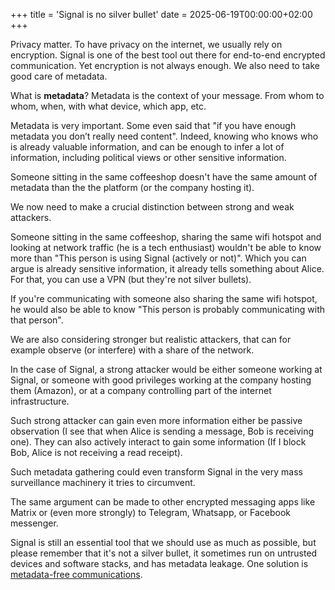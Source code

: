 +++
title = 'Signal is no silver bullet'
date = 2025-06-19T00:00:00+02:00
+++

<!-- encryption -->

Privacy matter. To have privacy on the internet, we usually rely on encryption.
Signal is one of the best tool out there for end-to-end encrypted
communication. Yet encryption is not always enough. We also need to take good
care of metadata.

What is **metadata**? Metadata is the context of your message. From whom to
whom, when, with what device, which app, etc.

Metadata is very important. Some even said that "if you have enough metadata
you don’t really need content". Indeed, knowing who knows who is already
valuable information, and can be enough to infer a lot of information,
including political views or other sensitive information.

<!-- strong vs weak attacker -->

Someone sitting in the same coffeeshop doesn't have the same amount of metadata
than the the platform (or the company hosting it).

We now need to make a crucial distinction between strong and weak attackers.

Someone sitting in the same coffeeshop, sharing the same wifi hotspot and
looking at network traffic (he is a tech enthusiast) wouldn't be able to know
more than "This person is using Signal (actively or not)". Which you can argue
is already sensitive information, it already tells something about Alice. For
that, you can use a VPN (but they're not silver bullets).

<!--
TODO chaptgpt: Schema SVG de alice, mallory (with a deamon smiley, the wifi
hotspot (internet smileys). You see Signal messages (the arrows become blue
with a signal logo) going through the wifi hotspot, and we can see Mallory
seeing them (also lighting up ?)
-->

If you're communicating with someone also sharing the same wifi hotspot, he
would also be able to know "This person is probably communicating with that
person".

<!--
TODO chatgpt: Same schema. But Bob also use Signal, and receive Alice messages
(through the wifi hotspot and back). Mallory can see both, and can infer that
Alice is probably talking to Bob.
-->

<!-- weak attacker knowledge

He wouldn't be able to know more than "This person is using Signal actively or
non-actively" (which is already a sensitive information). If you're
communicating with someone also sharing the same wifi hotspot, he would also be
able to know "This person is probably communicating with that person".

This is already a lot. In fact, how often you use Signal says a lot about you,
because it tells a lot about your friends. But for that, we want even more
adoption, so it becomes the norm.

-->

<!-- strong attacker -->

We are also considering stronger but realistic attackers, that can for example
observe (or interfere) with a share of the network.

In the case of Signal, a strong attacker would be either someone working at
Signal, or someone with good privileges working at the company hosting them
(Amazon), or at a company controlling part of the internet infrastructure.

<!-- how strong attacker work -->

Such strong attacker can gain even more information either be passive
observation (I see that when Alice is sending a message, Bob is receiving one).
They can also actively interact to gain some information (If I block Bob, Alice
is not receiving a read receipt).

<!-- risk of becoming a massive surveillance tool -->

Such metadata gathering could even transform Signal in the very mass
surveillance machinery it tries to circumvent.

<!-- elargissement à d'autres outils -->

The same argument can be made to other encrypted messaging apps like Matrix or
(even more strongly) to Telegram, Whatsapp, or Facebook messenger.

<!-- concl. use it, but no silver bullet -->

Signal is still an essential tool that we should use as much as possible, but
please remember that it's not a silver bullet, it sometimes run on untrusted
devices and software stacks, and has metadata leakage. One solution is
[metadata-free communications](/posts/metadata-free-communications).

